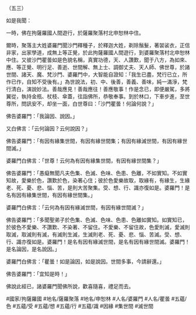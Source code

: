 （五三）

如是我聞：

一時，佛在拘薩羅國人間遊行，於薩羅聚落村北申恕林中住。

爾時，聚落主大姓婆羅門聞沙門釋種子，於釋迦大姓，剃除鬚髮，著袈裟衣，正信非家，出家學道，成無上等正覺，於此拘薩羅國人間遊行，到婆羅聚落村北申恕林中住。又彼沙門瞿曇如是色貌名稱，真實功德，天、人讚歎，聞于八方，為如來、應、等正覺、明行足、善逝、世間解、無上士、調御丈夫、天人師、佛世尊，於諸世間、諸天、魔、梵沙門、婆羅門中，大智能自證知：「我生已盡，梵行已立，所作已作，自知不受後有。」為世說法，初、中、後善，善義、善味，純一滿淨，梵行清白，演說妙法。善哉應見！善哉應往！善應敬事！作是念已，即便嚴駕，多將翼從，執持金瓶、杖枝、傘蓋，往詣佛所，恭敬奉事。到於林口，下車步進，至世尊所，問訊安不，却坐一面，白世尊曰：「沙門瞿曇！何論何說？」

佛告婆羅門：「我論因、說因。」

又白佛言：「云何論因？云何說因？」

佛告婆羅門：「有因有緣集世間，有因有緣世間集；有因有緣滅世間，有因有緣世間滅。」

婆羅門白佛言：「世尊！云何為有因有緣集世間，有因有緣世間集？」

佛告婆羅門：「愚癡無聞凡夫色集、色滅、色味、色患、色離，不如實知。不如實知故，愛樂於色，讚歎於色，染著心住；彼於色愛樂故取，取緣有，有緣生，生緣老、死、憂、悲、惱、苦，是則大苦聚集。受、想、行、識亦復如是。婆羅門！是名有因有緣集世間，有因有緣世間集。」

婆羅門白佛言：「云何為有因有緣滅世間，有因有緣世間滅？」

佛告婆羅門：「多聞聖弟子於色集、色滅、色味、色患、色離如實知。如實知已，於彼色不愛樂、不讚歎、不染著、不留住。不愛樂、不留住故，色愛則滅，愛滅則取滅，取滅則有滅，有滅則生滅，生滅則老、死、憂、悲、惱、苦滅。受、想、行、識亦復如是。婆羅門！是名有因有緣滅世間，是名有因有緣世間滅。婆羅門！是名論因，是名說因。」

婆羅門白佛言：「瞿曇！如是論因，如是說因。世間多事，今請辭還。」

佛告婆羅門：「宜知是時！」

佛說此經已，諸婆羅門聞佛所說，歡喜隨喜，禮足而去。

#國家/拘薩羅國
#地名/薩羅聚落
#地名/申恕林
#人名/婆羅門
#人名/瞿曇
#五蘊/色
#五蘊/受
#五蘊/想
#五蘊/行
#五蘊/識
#因緣
#集世間
#滅世間
